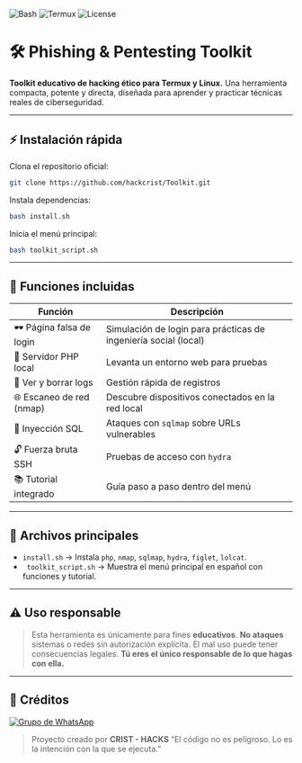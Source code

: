 ![Bash](https://img.shields.io/badge/Bash-4.4+-blue?logo=gnubash&logoColor=white)
![Termux](https://img.shields.io/badge/Compatible-Termux%20%7C%20Linux-orange)
![License](https://img.shields.io/badge/Licencia-Educativa-red)

# 🛠️ Phishing & Pentesting Toolkit

**Toolkit educativo de hacking ético para Termux y Linux.**
Una herramienta compacta, potente y directa, diseñada para aprender y practicar técnicas reales de ciberseguridad.

---

## ⚡ Instalación rápida

Clona el repositorio oficial:

```bash
git clone https://github.com/hackcrist/Toolkit.git
 ```
Instala dependencias:

```bash
bash install.sh
```

Inicia el menú principal:

```bash
bash toolkit_script.sh
```

---

## 🧰 Funciones incluidas

| Función                  | Descripción                                                    |
|--------------------------|----------------------------------------------------------------|
| 🕶️ Página falsa de login | Simulación de login para prácticas de ingeniería social (local) |
| 🔌 Servidor PHP local    | Levanta un entorno web para pruebas                            |
| 🧾 Ver y borrar logs     | Gestión rápida de registros                                    |
| 🌐 Escaneo de red (nmap) | Descubre dispositivos conectados en la red local               |
| 💉 Inyección SQL         | Ataques con `sqlmap` sobre URLs vulnerables                    |
| 🔓 Fuerza bruta SSH      | Pruebas de acceso con `hydra`                                  |
| 📚 Tutorial integrado    | Guía paso a paso dentro del menú                               |

---

## 📁 Archivos principales

- `install.sh` → Instala `php`, `nmap`, `sqlmap`, `hydra`, `figlet`, `lolcat`.
- ` toolkit_script.sh` → Muestra el menú principal en español con funciones y tutorial.

---

## ⚠️ Uso responsable

> Esta herramienta es únicamente para fines **educativos**.
> **No ataques** sistemas o redes sin autorización explícita.
> El mal uso puede tener consecuencias legales.
> **Tú eres el único responsable de lo que hagas con ella.**

---

## 👾 Créditos

[![Grupo de WhatsApp](https://img.shields.io/badge/WhatsApp%20Grupo-Unirse-25D366?style=for-the-badge&logo=whatsapp&logoColor=white)](https://chat.whatsapp.com/GzBSj4WOX767tk1we1vTYH)

> Proyecto creado por **CRIST - HACKS**
> “El código no es peligroso. Lo es la intención con la que se ejecuta.”
